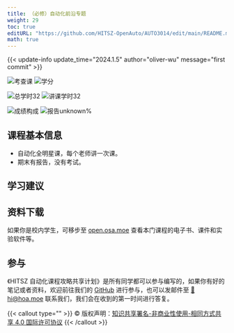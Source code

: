```yaml
---
title: （必修）自动化前沿专题
weight: 29
toc: true
editURL: "https://github.com/HITSZ-OpenAuto/AUTO3014/edit/main/README.md"
math: true
---
```

{{< update-info update_time="2024.1.5" author="oliver-wu" message="first commit" >}}

<div class="img-div hx-mt-4 hx-flex-row hx-justify-start hx-items-center">

![考查课](https://img.shields.io/badge/%E8%80%83%E6%9F%A5%E8%AF%BE-green)
![学分](https://img.shields.io/badge/%E5%AD%A6%E5%88%86-2-moccasin)

![总学时32](https://img.shields.io/badge/总学时-32-gold)
![讲课学时32](https://img.shields.io/badge/讲课学时-32-gold)

![成绩构成](https://img.shields.io/badge/%E6%88%90%E7%BB%A9%E6%9E%84%E6%88%90-gold)
![报告unknown%](https://img.shields.io/badge/报告-unknown%25-wheat)



</div>

## 课程基本信息

- 自动化全明星课，每个老师讲一次课。
- 期末有报告，没有考试。

## 学习建议

## 资料下载


如果你是校内学生，可移步至 <a href='https://open.osa.moe/openauto/AUTO3014'>open.osa.moe</a> 查看本门课程的电子书、课件和实验软件等。

## 参与

《HITSZ 自动化课程攻略共享计划》是所有同学都可以参与编写的，如果你有好的笔记或者资料，欢迎前往我们的 [GitHub](https://github.com/HITSZ-OpenAuto) 进行参与，也可以发邮件至 [📮hi@hoa.moe](mailto:hi@hoa.moe) 联系我们，我们会在收到的第一时间进行答复。

{{< callout type="" >}}
  © 版权声明：[知识共享署名-非商业性使用-相同方式共享 4.0 国际许可协议](https://creativecommons.org/licenses/by-nc-sa/4.0/)
{{< /callout >}}
